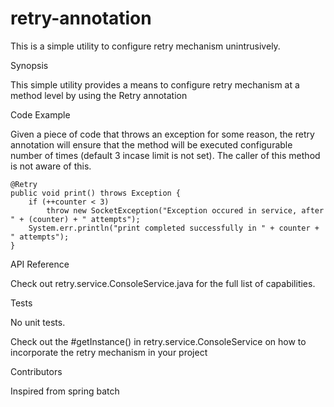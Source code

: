 # retry-annotation
This is a simple utility to configure retry mechanism unintrusively.

Synopsis

This simple utility provides a means to configure retry mechanism at a method level by using the Retry annotation

Code Example

Given a piece of code that throws an exception for some reason, the retry annotation will ensure that the method will be executed 
configurable number of times (default 3 incase limit is not set). The caller of this method is not aware of this.

    @Retry
    public void print() throws Exception {
        if (++counter < 3)
            throw new SocketException("Exception occured in service, after " + (counter) + " attempts");
        System.err.println("print completed successfully in " + counter + " attempts");
    }

API Reference

Check out retry.service.ConsoleService.java for the full list of capabilities.

Tests

No unit tests. 

Check out the #getInstance() in retry.service.ConsoleService on how to incorporate the retry mechanism in your project

Contributors

Inspired from spring batch
